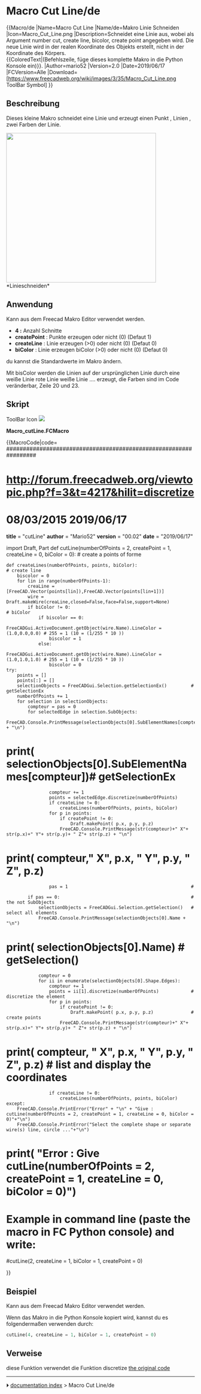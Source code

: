 # Macro Cut Line/de
{{Macro/de
|Name=Macro Cut Line
|Name/de=Makro Linie Schneiden
|Icon=Macro_Cut_Line.png
|Description=Schneidet eine Linie aus, wobei als Argument number cut, create line, bicolor, create point angegeben wird. Die neue Linie wird in der realen Koordinate des Objekts erstellt, nicht in der Koordinate des Körpers.<br/>{{ColoredText|(Befehlszeile, füge dieses komplette Makro in die Python Konsole ein)}}.
|Author=mario52
|Version=2.0
|Date=2019/06/17
|FCVersion=Alle
|Download=[https://www.freecadweb.org/wiki/images/3/35/Macro_Cut_Line.png ToolBar Symbol]
}}

## Beschreibung

Dieses kleine Makro schneidet eine Linie und erzeugt einen Punkt , Linien , zwei Farben der Linie.

<img alt="" src=images/Macro_cutLine_00.png  style="width:400px;"> 
*Linieschneiden*

## Anwendung

Kann aus dem Freecad Makro Editor verwendet werden.

-   **4 :** Anzahl Schnitte
-   **createPoint** : Punkte erzeugen oder nicht (0) (Defaut 1)
-   **createLine** : Linie erzeugen (\>0) oder nicht (0) (Defaut 0)
-   **biColor** : Linie erzeugen biColor (\>0) oder nicht (0) (Defaut 0)

du kannst die Standardwerte im Makro ändern.

Mit bisColor werden die Linien auf der ursprünglichen Linie durch eine weiße Linie rote Linie weiße Linie \.... erzeugt, die Farben sind im Code veränderbar, Zeile 20 und 23.

## Skript

ToolBar Icon ![](images/Macro_Cut_Line.png )

**Macro_cutLine.FCMacro**


{{MacroCode|code=
#################################################################
# http://forum.freecadweb.org/viewtopic.php?f=3&t=4217&hilit=discretize
# 08/03/2015 2019/06/17

__title__   = "cutLine"
__author__  = "Mario52"
__version__ = "00.02"
__date__    = "2019/06/17"

import Draft, Part
def cutLine(numberOfPoints = 2, createPoint = 1, createLine = 0, biColor = 0):           # create a points of forme

    def createLines(numberOfPoints, points, biColor):                                        # create line
        biscolor = 0
        for lin in range(numberOfPoints-1):
            creaLine = [FreeCAD.Vector(points[lin]),FreeCAD.Vector(points[lin+1])]
            wire = Draft.makeWire(creaLine,closed=False,face=False,support=None)
            if biColor != 0:                                                                 # biColor 
                if biscolor == 0:
                    FreeCADGui.ActiveDocument.getObject(wire.Name).LineColor = (1.0,0.0,0.0) # 255 = 1 (10 = (1/255 * 10 ))
                    biscolor = 1
                else:
                    FreeCADGui.ActiveDocument.getObject(wire.Name).LineColor = (1.0,1.0,1.0) # 255 = 1 (10 = (1/255 * 10 ))
                    biscolor = 0
    try:
        points = []
        points[:] = []
        selectionObjects = FreeCADGui.Selection.getSelectionEx()         # getSelectionEx
        numberOfPoints += 1
        for selection in selectionObjects:
            compteur = pas = 0
            for selectedEdge in selection.SubObjects:
                    FreeCAD.Console.PrintMessage(selectionObjects[0].SubElementNames[compteur] + "\n")                   
#                    print( selectionObjects[0].SubElementNames[compteur])# getSelectionEx
                    compteur += 1                                              
                    points = selectedEdge.discretize(numberOfPoints)   
                    if createLine != 0:
                        createLines(numberOfPoints, points, biColor)
                    for p in points:
                        if createPoint != 0:
                            Draft.makePoint( p.x, p.y, p.z)
                        FreeCAD.Console.PrintMessage(str(compteur)+" X"+ str(p.x)+" Y"+ str(p.y)+ " Z"+ str(p.z) + "\n")
#                        print( compteur," X", p.x, " Y", p.y, " Z", p.z)
                    pas = 1                                              #

            if pas == 0:                                                 # the not SubObjects
                selectionObjects = FreeCADGui.Selection.getSelection()   # select all elements
                FreeCAD.Console.PrintMessage(selectionObjects[0].Name + "\n")
#                print( selectionObjects[0].Name)                         # getSelection()
                compteur = 0
                for ii in enumerate(selectionObjects[0].Shape.Edges): 
                    compteur += 1
                    points = ii[1].discretize(numberOfPoints)            # discretize the element
                    for p in points:
                        if createPoint != 0:
                            Draft.makePoint( p.x, p.y, p.z)              # create points
                        FreeCAD.Console.PrintMessage(str(compteur)+" X"+ str(p.x)+" Y"+ str(p.y)+ " Z"+ str(p.z) + "\n")
#                         print( compteur, " X", p.x, " Y", p.y, " Z", p.z)  # list and display the coordinates
                    if createLine != 0:
                        createLines(numberOfPoints, points, biColor)
    except:
        FreeCAD.Console.PrintError("Error" + "\n" + "Give : cutLine(numberOfPoints = 2, createPoint = 1, createLine = 0, biColor = 0)"+"\n")
        FreeCAD.Console.PrintError("Select the complete shape or separate wire(s) line, circle ..."+"\n")

#        print( "Error : Give cutLine(numberOfPoints = 2, createPoint = 1, createLine = 0, biColor = 0)")

# Example in command line (paste the macro in FC Python console) and write:
#cutLine(2, createLine = 1, biColor = 1, createPoint = 0)

}}

## Beispiel

Kann aus dem Freecad Makro Editor verwendet werden.

Wenn das Makro in die Python Konsole kopiert wird, kannst du es folgendermaßen verwenden durch:


```python
cutLine(4, createLine = 1, biColor = 1, createPoint = 0)
```

## Verweise

diese Funktion verwendet die Funktion discretize [the original code](http://forum.freecadweb.org/viewtopic.php?f=3&t=4217&hilit=discretize)



---
⏵ [documentation index](../README.md) > Macro Cut Line/de
